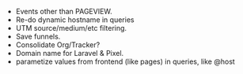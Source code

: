 * Events other than PAGEVIEW.
* Re-do dynamic hostname in queries
* UTM source/medium/etc filtering.
* Save funnels.
* Consolidate Org/Tracker?
* Domain name for Laravel & Pixel.
* parametize values from frontend (like pages) in queries, like @host
